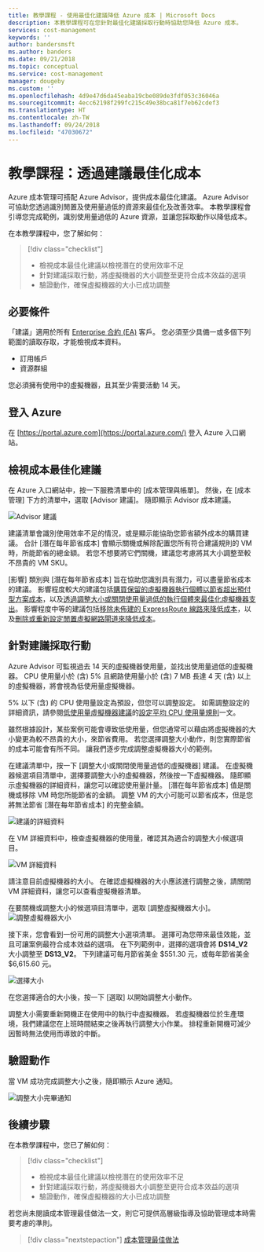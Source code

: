 ```yaml
---
title: 教學課程 - 使用最佳化建議降低 Azure 成本 | Microsoft Docs
description: 本教學課程可在您針對最佳化建議採取行動時協助您降低 Azure 成本。
services: cost-management
keywords: ''
author: bandersmsft
ms.author: banders
ms.date: 09/21/2018
ms.topic: conceptual
ms.service: cost-management
manager: dougeby
ms.custom: ''
ms.openlocfilehash: 4d9e47d6da45eaba19cbe089de3fdf053c36046a
ms.sourcegitcommit: 4ecc62198f299fc215c49e38bca81f7eb62cdef3
ms.translationtype: HT
ms.contentlocale: zh-TW
ms.lasthandoff: 09/24/2018
ms.locfileid: "47030672"
---
```

# <a name="tutorial-optimize-costs-from-recommendations"></a>教學課程：透過建議最佳化成本

Azure 成本管理可搭配 Azure Advisor，提供成本最佳化建議。 Azure Advisor 可協助您透過識別閒置及使用量過低的資源來最佳化及改善效率。 本教學課程會引導您完成範例，識別使用量過低的 Azure 資源，並讓您採取動作以降低成本。

在本教學課程中，您了解如何：

> [!div class="checklist"]
> * 檢視成本最佳化建議以檢視潛在的使用效率不足
> * 針對建議採取行動，將虛擬機器的大小調整至更符合成本效益的選項
> * 驗證動作，確保虛擬機器的大小已成功調整

## <a name="prerequisites"></a>必要條件
「建議」適用於所有 [Enterprise 合約 (EA)](https://azure.microsoft.com/pricing/enterprise-agreement/) 客戶。 您必須至少具備一或多個下列範圍的讀取存取，才能檢視成本資料。

- 訂用帳戶
- 資源群組

您必須擁有使用中的虛擬機器，且其至少需要活動 14 天。

## <a name="sign-in-to-azure"></a>登入 Azure
在 [https://portal.azure.com](https://portal.azure.com/) 登入 Azure 入口網站。

## <a name="view-cost-optimization-recommendations"></a>檢視成本最佳化建議

在 Azure 入口網站中，按一下服務清單中的 [成本管理與帳單]。 然後，在 [成本管理] 下方的清單中，選取 [Advisor 建議]。 隨即顯示 Advisor 成本建議。

![Advisor 建議](./media/tutorial-acm-opt-recommendations/advisor-recommendations.png)

建議清單會識別使用效率不足的情況，或是顯示能協助您節省額外成本的購買建議。 合計 [潛在每年節省成本] 會顯示關機或解除配置您所有符合建議規則的 VM 時，所能節省的總金額。 若您不想要將它們關機，建議您考慮將其大小調整至較不昂貴的 VM SKU。

[影響] 類別與 [潛在每年節省成本] 旨在協助您識別具有潛力，可以盡量節省成本的建議。 影響程度較大的建議包括[購買保留的虛擬機器執行個體以節省超出預付型方案成本](../advisor/advisor-cost-recommendations.md#buy-reserved-virtual-machine-instances-to-save-money-over-pay-as-you-go-costs)，以及[透過調整大小或關閉使用量過低的執行個體來最佳化虛擬機器支出](../advisor/advisor-cost-recommendations.md#optimize-virtual-machine-spend-by-resizing-or-shutting-down-underutilized-instances)。 影響程度中等的建議包括[移除未佈建的 ExpressRoute 線路來降低成本](../advisor/advisor-cost-recommendations.md#reduce-costs-by-eliminating-unprovisioned-expressroute-circuits)，以及[刪除或重新設定閒置虛擬網路閘道來降低成本](../advisor/advisor-cost-recommendations.md#reduce-costs-by-deleting-or-reconfiguring-idle-virtual-network-gateways)。

## <a name="act-on-a-recommendation"></a>針對建議採取行動

Azure Advisor 可監視過去 14 天的虛擬機器使用量，並找出使用量過低的虛擬機器。 CPU 使用量小於 (含) 5% 且網路使用量小於 (含) 7 MB 長達 4 天 (含) 以上的虛擬機器，將會視為低使用量虛擬機器。

5% 以下 (含) 的 CPU 使用量設定為預設，但您可以調整設定。 如需調整設定的詳細資訊，請參閱[低使用量虛擬機器建議](../advisor/advisor-get-started.md#configure-the-average-cpu-utilization-rule-for-the-low-usage-virtual-machine-recommendation)的[設定平均 CPU 使用量規則](../advisor/advisor-get-started.md#configure-the-average-cpu-utilization-rule-for-the-low-usage-virtual-machine-recommendation)一文。

雖然根據設計，某些案例可能會導致低使用量，但您通常可以藉由將虛擬機器的大小變更為較不昂貴的大小，來節省費用。 若您選擇調整大小動作，則您實際節省的成本可能會有所不同。 讓我們逐步完成調整虛擬機器大小的範例。

在建議清單中，按一下 [調整大小或關閉使用量過低的虛擬機器] 建議。 在虛擬機器候選項目清單中，選擇要調整大小的虛擬機器，然後按一下虛擬機器。 隨即顯示虛擬機器的詳細資料，讓您可以確認使用量計量。 [潛在每年節省成本] 值是關機或移除 VM 時您所能節省的金額。 調整 VM 的大小可能可以節省成本，但是您將無法節省 [潛在每年節省成本] 的完整金額。

![建議的詳細資料](./media/tutorial-acm-opt-recommendations/recommendation-details.png)

在 VM 詳細資料中，檢查虛擬機器的使用量，確認其為適合的調整大小候選項目。

![VM 詳細資料](./media/tutorial-acm-opt-recommendations/vm-details.png)

請注意目前虛擬機器的大小。 在確認虛擬機器的大小應該進行調整之後，請關閉 VM 詳細資料，讓您可以查看虛擬機器清單。

在要關機或調整大小的候選項目清單中，選取 [調整虛擬機器大小]。
![調整虛擬機器大小](./media/tutorial-acm-opt-recommendations/resize-vm.png)

接下來，您會看到一份可用的調整大小選項清單。 選擇可為您帶來最佳效能，並且可讓案例最符合成本效益的選項。 在下列範例中，選擇的選項會將 **DS14\_V2** 大小調整至 **DS13\_V2**。 下列建議可每月節省美金 $551.30 元，或每年節省美金 $6,615.60 元。

![選擇大小](./media/tutorial-acm-opt-recommendations/choose-size.png)

在您選擇適合的大小後，按一下 [選取] 以開始調整大小動作。

調整大小需要重新開機正在使用中的執行中虛擬機器。 若虛擬機器位於生產環境，我們建議您在上班時間結束之後再執行調整大小作業。 排程重新開機可減少因暫時無法使用而導致的中斷。

## <a name="verify-the-action"></a>驗證動作

當 VM 成功完成調整大小之後，隨即顯示 Azure 通知。

![調整大小完畢通知](./media/tutorial-acm-opt-recommendations/resized-notification.png)

## <a name="next-steps"></a>後續步驟

在本教學課程中，您已了解如何：

> [!div class="checklist"]
> * 檢視成本最佳化建議以檢視潛在的使用效率不足
> * 針對建議採取行動，將虛擬機器大小調整至更符合成本效益的選項
> * 驗證動作，確保虛擬機器的大小已成功調整

若您尚未閱讀成本管理最佳做法一文，則它可提供高層級指導及協助管理成本時需要考慮的準則。

> [!div class="nextstepaction"]
> [成本管理最佳做法](cost-mgt-best-practices.md)

